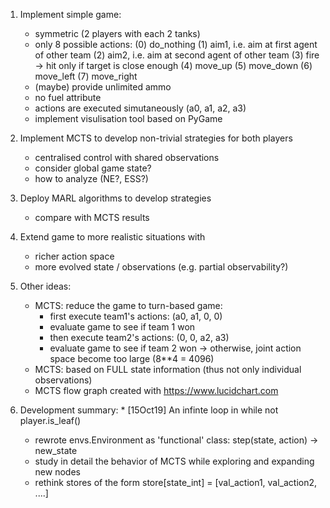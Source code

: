 1. Implement simple game:
    * symmetric (2 players with each 2 tanks)
    * only 8 possible actions:
        (0) do_nothing
        (1) aim1, i.e. aim at first agent of other team
        (2) aim2, i.e. aim at second agent of other team
        (3) fire -> hit only if target is close enough
        (4) move_up
        (5) move_down
        (6) move_left
        (7) move_right
    * (maybe) provide unlimited ammo
    * no fuel attribute
    * actions are executed simutaneously (a0, a1, a2, a3)
    * implement visulisation tool based on PyGame
2. Implement MCTS to develop non-trivial strategies for both players
    * centralised control with shared observations
    * consider global game state?
    * how to analyze (NE?, ESS?)
3. Deploy MARL algorithms to develop strategies
    * compare with MCTS results
4. Extend game to more realistic situations with
    * richer action space
    * more evolved state / observations (e.g. partial observability?)

99. Other ideas:
    * MCTS: reduce the game to turn-based game:
        * first execute team1's actions: (a0, a1, 0, 0)
        * evaluate game to see if team 1 won
        * then execute team2's actions:  (0, 0, a2, a3)
        * evaluate game to see if team 2 won
    -> otherwise, joint action space become too large (8**4 = 4096)
    * MCTS: based on FULL state information (thus not only individual observations)
    * MCTS flow graph created with https://www.lucidchart.com

100. Development summary:
    * [15Oct19] An infinte loop in while not player.is_leaf()
        * rewrote envs.Environment as 'functional' class: step(state, action) -> new_state
        * study in detail the behavior of MCTS while exploring and expanding new nodes
        * rethink stores of the form store[state_int] = [val_action1, val_action2, ....] 
